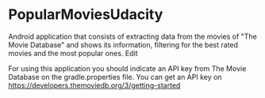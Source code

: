 # PopularMoviesUdacity
Android application that consists of extracting data from the movies of "The Movie Database" and shows its information, filtering for the best rated movies and the most popular ones. Edit

For using this application you should indicate an API key from The Movie Database on the gradle.properties file. You can get an API key on https://developers.themoviedb.org/3/getting-started
